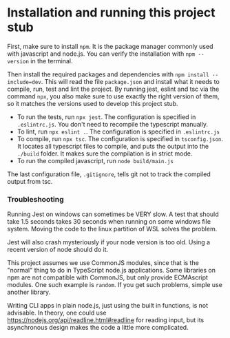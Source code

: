 # Installation and running this project stub

First, make sure to install `npm`. It is the package manager commonly used with javascript and node.js. You can verify the installation with `npm --version` in the terminal.

Then install the required packages and dependencies with `npm install --include=dev`. This will read the file `package.json` and install what it needs to compile, run, test and lint the project. By running jest, eslint and tsc via the command `npx`, you also make sure to use exactly the right version of them, so it matches the versions used to develop this project stub.

- To run the tests, run `npx jest`. The configuration is specified in `.eslintrc.js`. You don't need to recompile the typescript manually.
- To lint, run `npx eslint .`. The configuration is specified in `.eslintrc.js`
- To compile, run `npx tsc`. The configuration is specified in `tsconfig.json`. It locates all typescript files to compile, and puts the output into the `./build` folder. It makes sure the compilation is in strict mode.
- To run the compiled javascript, run `node build/main.js`

The last configuration file, `.gitignore`, tells git not to track the compiled output from tsc.

### Troubleshooting

Running Jest on windows can sometimes be VERY slow. A test that should take 1.5 seconds takes 30 seconds when running on some windows file system. Moving the code to the linux partition of WSL solves the problem.

Jest will also crash mysteriously if your node version is too old. Using a recent version of node should do it.

This project assumes we use CommonJS modules, since that is the "normal" thing to do in TypeScript node.js applications. Some libraries on npm are not compatible with CommonJS, but only provide ECMAscript modules. One such example is `random`. If you get such problems, simple use another library.

Writing CLI apps in plain node.js, just using the built in functions, is not advisable.
In theory, one could use https://nodejs.org/api/readline.html#readline for reading input, but its asynchronous design makes the code a little more complicated.
